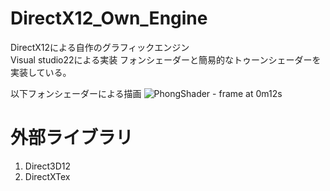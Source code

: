 # DirectX12_Own_Engine

DirectX12による自作のグラフィックエンジン  
Visual studio22による実装
フォンシェーダーと簡易的なトゥーンシェーダーを実装している。  

以下フォンシェーダーによる描画
![PhongShader - frame at 0m12s](https://user-images.githubusercontent.com/98774014/221416814-3269b093-65c4-4ef9-a48b-f060584d1f60.jpg)


# 外部ライブラリ
1. Direct3D12
2. DirectXTex
